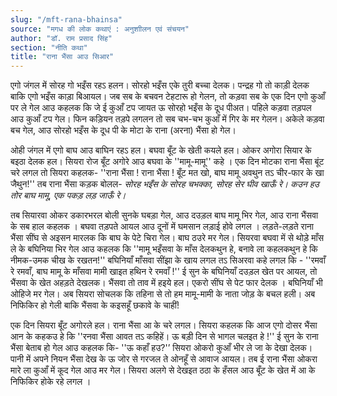 ```yaml
---
slug: "/mft-rana-bhainsa"
source: "मगध की लोक कथाएं : अनुशाीलन एवं संचयन"
author: "डॉ. राम प्रसाद सिंह"
section: "नीति कथा"
title: "राना भैंसा आउ सिआर"
---
```

एगो जंगल में सोरह गो भइँस रहऽ हलन। सोरहो भइँस एके तुरी बच्चा देलक। पन्द्रह गो तो काड़ी देलक बाकि एगो भइँस काड़ा बिआयल। जब सब के बचवन टेहटारू हो गेलन, तो कड़वा सब के एक दिन एगो कुआँ पर ले गेल आउ कहलक कि जे ई कुआँ टप जायत ऊ सोरहो भइँस के दूध पीअत। पहिले कड़वा तड़पल आउ कुआँ टप गेल। फिन कड़ियन तड़पे लगलन तो सब चभ-चभ कुआँ में गिर के मर गेलन। अकेले कड़वा बच गेल, आउ सोरहो भइँस के दूध पी के मोटा के राना (अरना) भैंसा हो गेल।
 
ओही जंगल में एगो बाघ आउ बाघिन रहऽ हल। बघवा बूँट के खेती कयले हल। ओकर अगोरा सियार के बइठा देलक हल। सियरा रोज बूँट अगोरे आउ बघवा के ''मामू-मामू'' कहे । एक दिन मोटका राना भैंसा बूंट चरे लगल तो सियरा कहलक-
''राना भैंसा ! राना भैंसा ! बूँट मत खो, बाघ मामू अवथुन तऽ चीर-फार के खा जैथुन!'' 
तब राना भैंसा कड़क बोलल- 
*सोरह भइँस के सोरह चभक्का, सोरह सेर घीव खाऊँ रे।*
*कउन हउ तोर बाघ मामू, एक पकड़ लड़ जाऊँ रे।* 

तब सियारवा ओकर डकारभरल बोली सुनके घबड़ा गेल, आउ दउड़ल बाघ मामू भिर गेल, आउ राना भैंसवा के सब हाल कहलक । बघवा तड़पते आयल आउ दूनों में घमसान लड़ाई होवे लगल । लड़ते-लड़ते राना भैंसा सींघ से अइसन मारलक कि बाघ के पेटे चिरा गेल। बाघ ठउरे मर गेल। सियरवा बघवा में से थोड़े माँस ले के बघिनिया भिर गेल आउ कहलक कि ''मामू भइँसवा के माँस देलकथुन हे, बनावे ला कहलकथुन हे कि नीमक-उमक चीख के रखतन!'' बघिनियाँ माँसवा सींझा के खाय लगल तऽ सिअरवा कहे लगल कि - ''रमवाँ रे रमवाँ, बाघ मामू के माँसवा मामी खाइत हथिन रे रमवाँ !'' ई सुन के बघिनियाँ दउड़ल खेत पर आयल, तो भैंसवा के खेत अहड़ते देखलक। भैंसवा तो ताव में हइये हल। एकरो सींघ से पेट फार देलक । बघिनियाँ भी ओहिजे मर गेल। अब सियरा सोचलक कि तहिना से तो हम मामू-मामी के नाता जोड़ के बचल हली। अब निफिकिर हो गेली बाकि भैंसवा के कइसहूँ छकावे के चाहीं!
 
एक दिन सियरा बूँट अगोरले हल। राना भैंसा आ के चरे लगल। सियरा कहलक कि आज एगो दोसर भैंसा आन के कहकउ हे कि ''रनवा भैंसा आवत तऽ कहिहें। ऊ बड़ी दिन से भागल चलइत हे !'' ई सुन के राना भैंसा बेताब हो गेल आउ कहलक कि- ''ऊ कहाँ हउ?'’ सियरा ओकरो कुआँ भीर ले जा के देखा देलक। पानी में अपने नियन भैंसा देख के ऊ जोर से गरजल ते ओनहूँ से आवाज आयल। तब ई राना भैंसा ओकरा मारे ला कुआँ में कूद गेल आउ मर गेल। सियरा अलगे से देखइत ठठा के हँसल आउ बूँट के खेत में आ के निफिकिर होके रहे लगल । 